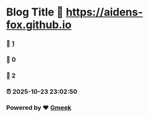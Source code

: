 # Blog Title :link: https://aidens-fox.github.io 
### :page_facing_up: [1](https://aidens-fox.github.io/tag.html) 
### :speech_balloon: 0 
### :hibiscus: 2 
### :alarm_clock: 2025-10-23 23:02:50 
### Powered by :heart: [Gmeek](https://github.com/Meekdai/Gmeek)
